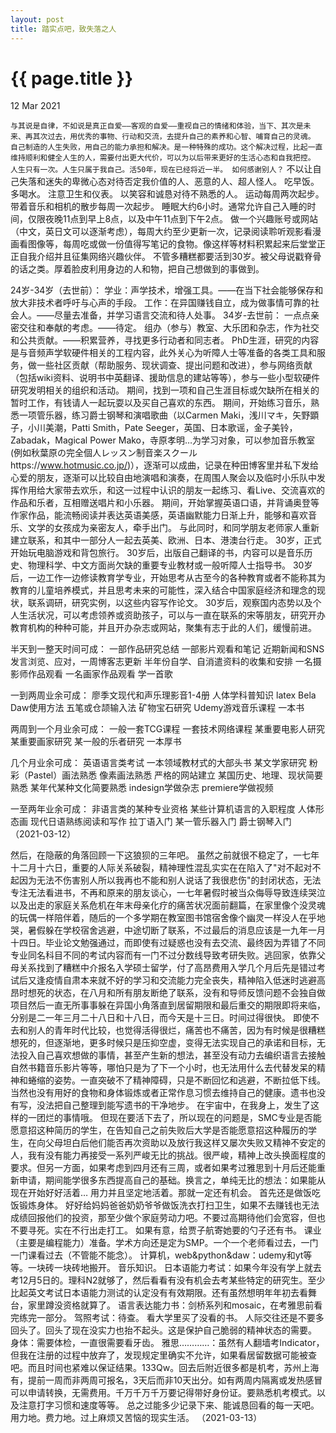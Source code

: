 ```yaml
---
layout: post
title: 踏实点吧，致失落之人
---
```


{{ page.title }}
================

<p class="meta">12 Mar 2021</p>

`与其说是自律，不如说是真正自爱——客观的自爱——重视自己的情绪和体验，当下、其次是未来、再其次过去，用优秀的事物、行动和交流，去提升自己的素养和心智、哺育自己的灵魂。
自己制造的人生失败，用自己的能力承担和解决。是一种特殊的成功。这个解决过程，比起一直维持顺利和健全人生的人，需要付出更大代价，可以为以后带来更好的生活心态和自我把控。
人生只有一次。人生只属于我自己。活50年，现在已经将近一半。
如何感谢别人？`
不以让自己失落和迷失的卑微心态对待否定我价值的人、恶意的人、超人怪人。
吃早饭。
多喝水。
注意卫生和仪表。
以笑容和诚恳对待不熟悉的人。
运动每周两次起步。带着音乐和相机的散步每周一次起步。
睡眠大约6小时。通常允许自己入睡的时间，仅限夜晚11点到早上8点，以及中午11点到下午2点。
做一个兴趣账号或网站（中文，英日文可以逐渐考虑），每周大约至少更新一次，记录阅读聆听观影看漫画看图像等，每周吃或做一份值得写笔记的食物。像这样等材料积累起来后堂堂正正自我介绍并且征集网络兴趣伙伴。
不管多糟糕都要活到30岁。被父母说戳脊骨的话之类。厚着脸皮利用身边的人和物，把自己想做到的事做到。

24岁-34岁（去世前）：
学业：声学技术，增强工具。——在当下社会能够保存和放大非技术者呼吁与心声的手段。
工作：在异国赚钱自立，成为做事情可靠的社会人。——尽量去准备，并学习语言交流和待人处事。
34岁-去世前：
一点点亲密交往和奉献的考虑。——待定。
组办（参与）教室、大乐团和杂志，作为社交和公共贡献。——积累营养，寻找更多行动者和同志者。
PhD生涯，研究的内容是与音频声学软硬件相关的工程内容，此外关心为听障人士等准备的各类工具和服务，做一些社区贡献（帮助服务、现状调查、提出问题和改进），参与网络贡献（包括wiki资料、说明书中英翻译、援助信息的建站等等），参与一些小型软硬件研究发明相关的组织和活动。
期间，找到一项和自己生涯目标或欠缺所在相关的暂时工作，有钱请人一起玩耍以及买自己喜欢的东西。
期间，开始练习音乐，熟悉一项管乐器，练习爵士钢琴和演唱歌曲（以Carmen Maki，浅川マキ，矢野顕子，小川美潮，Patti Smith，Pate Seeger，英国、日本歌谣，金子美铃，Zabadak，Magical Power Mako，寺原孝明…为学习对象，可以参加音乐教室(例如秋葉原の完全個人レッスン制音楽スクールhttps://www.hotmusic.co.jp/)），逐渐可以成曲，记录在种田博客里并私下发给心爱的朋友，逐渐可以比较自由地演唱和演奏，在周围人聚会以及临时小乐队中发挥作用给大家带去欢乐，和这一过程中认识的朋友一起练习、看Live、交流喜欢的作品和乐者，互相赠送唱片和小乐器。
期间，开始掌握英语口语，并背诵奥登等作家作品，能流畅阅读并表达英语美感，英语幽默能力日渐上升，能够和喜欢音乐、文学的女孩成为亲密友人，牵手出门。
与此同时，和同学朋友老师家人重新建立联系，和其中一部分人一起去英美、欧洲、日本、港澳台行走。
30岁，正式开始玩电脑游戏和背包旅行。
30岁后，出版自己翻译的书，内容可以是音乐历史、物理科学、中文方面尚欠缺的重要专业教材或一般听障人士指导书。
30岁后，一边工作一边修读教育学专业，开始思考从古至今的各种教育或者不能称其为教育的儿童培养模式，并且思考未来的可能性，深入结合中国家庭经济和理念的现状，联系调研，研究实例，以这些内容写作论文。
30岁后，观察国内态势以及个人生活状况，可以考虑领养或资助孩子，可以与一直在联系的宋等朋友，研究开办教育机构的种种可能，并且开办杂志或网站，聚集有志于此的人们，缓慢前进。

半天到一整天时间可成：
一部作品研究总结
一部影片观看和笔记
近期新闻和SNS发言浏览、应对，一周博客志更新
半年份自学、自消遣资料的收集和安排
一名摄影师作品观看
一名画家作品观看
学一首歌

一到两周业余可成：
廖季文现代和声乐理影音1-4册
人体学科普知识
latex
Bela
Daw使用方法
五笔或仓颉输入法
矿物宝石研究
Udemy游戏音乐课程
一本书

两周到一个月业余可成：
一般一套TCG课程
一套技术网络课程
某重要电影人研究
某重要画家研究
某一般的乐者研究
一本厚书

几个月业余可成：
英语语言类考试
一本领域教材式的大部头书
某文学家研究
粉彩（Pastel）画法熟悉
像素画法熟悉
严格的网站建立
某国历史、地理、现状简要熟悉
某年代某种文化简要熟悉
indesign学做杂志
premiere学做视频

一至两年业余可成：
非语言类的某种专业资格
某些计算机语言的入职程度
人体形态画
现代日语熟练阅读和写作
拉丁语入门
某一管乐器入门
爵士钢琴入门
（2021-03-12）

然后，在隐蔽的角落回顾一下这狼狈的三年吧。
虽然之前就很不稳定了，一七年十二月十六日，重要的人际关系破裂，精神理性混乱实实在在陷入了"对不起对不起因为无法不伤害别人所以我再也不能和别人说话了我很悲伤"的封闭状态，无法专注无法看进书，不再和原来的朋友谈心，一七年暑假时被当众侮辱导致连续哭泣以及出走的家庭关系危机在年末母亲化疗的痛苦状况面前翻篇，在家里像个没灵魂的玩偶一样陪伴着，随后的一个多学期在教室图书馆宿舍像个幽灵一样没人在乎地哭，暑假躲在学校宿舍逃避，中途切断了联系，不过最后的消息应该是一九年一月十四日。毕业论文勉强通过，而即使有过疑惑也没有去交流、最终因为弄错了不同专业同名科目不同的考试内容而有一门不过分数线导致考研失败。逃回家，依靠父母关系找到了糟糕中介报名入学硕士留学，付了高昂费用入学几个月后先是错过考试后又逢疫情自肃本来就不好的学习和交流能力完全丧失，精神陷入低迷时逃避高昂时想死的状态，在八月和所有朋友断绝了联系，没有和导师反馈问题不会独自做项目然后一直无所事事躲在异国小角落直到居留期限和最后重交的期限即将来临，分别是二一年三月二十八日和十八日，而今天是十三日。时间过得很快。
即使不去和别人的青年时代比较，也觉得活得很烂，痛苦也不痛苦，因为有时候是很糟糕想死的，但逐渐地，更多时候只是压抑空虚，变得无法实现自己的承诺和目标，无法投入自己喜欢想做的事情，甚至产生新的想法，甚至没有动力去编织语言去接触自然书籍音乐影片等等，哪怕只是为了下一个小时，也无法用什么去代替发呆的精神和蜷缩的姿势。一直突破不了精神障碍，只是不断回忆和逃避，不断拉低下线。当然也没有用好的食物和身体锻炼或者正常作息习惯去维持自己的健康。遗书也没有写，没法把自己整理到能写遗书的干净地步。
在宇宙中，在我身上，发生了这样的一团烂的事情哦。
但现在要活下去了，所以现在的问题是，SMC专业是否能愿意招这种简历的学生，在告知自己之前失败后大学是否能愿意招这种履历的学生，在向父母坦白后他们能否再次资助以及放行我这样又屡次失败又精神不安定的人，我有没有能力再接受一系列严峻无比的挑战。很严峻，精神上改头换面程度的要求。但另一方面，如果考虑到四月还有三周，或者如果考过雅思到十月后还能重新申请，期间能学很多东西提高自己的基础。换言之，单纯无比的想法：如果能从现在开始好好活着…
用力并且坚定地活着。那就一定还有机会。
首先还是做饭吃饭锻炼身体。
好好给妈妈爸爸奶奶爷爷做饭洗衣打扫卫生，如果不去赚钱也无法成绩回报他们的投资，那至少做个家庭劳动力吧。不要过高期待他们会宽容，但也不要寻死。实在不行出走打工。
如果有意，给贾子航寄她要的勺子还有书。
课业（主要是编程能力）准备。学术方向还是定为SMP。一个一个老师看过去，一门一门课看过去（不管能不能念）。
计算机，web&python&daw：udemy和yt等等。一块砖一块砖地搬开。
音乐知识。
日本语能力考试：如果今年没有学上就去考12月5日的。理科N2就够了，然后看看有没有机会去考某些特定的研究生。至少比起英文考试日本语能力测试的认定没有有效期限。还有虽然想明年年初去看舞台，家里蹲没资格就算了。
语言表达能力书：剑桥系列和mosaic，在考雅思前看完练完一部分。
驾照考试：待查。
看大学里买了没看的书。
人际交往还是不要多回头了。回头了现在没实力也抬不起头。这是保护自己脆弱的精神状态的需要。
身体：需要体检，一直很需要看牙齿。
雅思…………：虽然有人翻墙考Indicator，但我在注册的过程中放弃了，发现规定里确实不允许，如果看居留数据可能被查吧。而且时间也紧难以保证结果。133Qw。回去后附近很多都是机考，苏州上海有，提前一周而非两周可报名，3天后而非10天出分。如有两周内隔离或发热感冒可以申请转换，无需费用。千万千万千万要记得带好身份证。要熟悉机考模式。以及注意打字习惯和速度等等。
总之过能多少记录下来、能诚恳回看的每一天吧。用力地。费力地。过上麻烦又苦恼的现实生活。
（2021-03-13）
